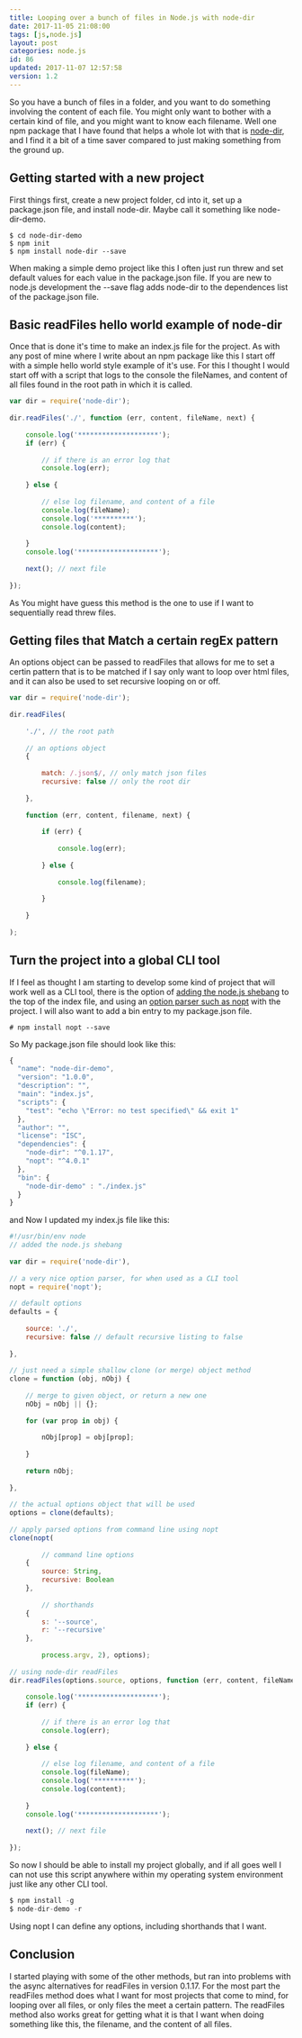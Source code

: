 ```yaml
---
title: Looping over a bunch of files in Node.js with node-dir 
date: 2017-11-05 21:08:00
tags: [js,node.js]
layout: post
categories: node.js
id: 86
updated: 2017-11-07 12:57:58
version: 1.2
---
```


So you have a bunch of files in a folder, and you want to do something involving the content of each file. You might only want to bother with a certain kind of file, and you might want to know each filename. Well one npm package that I have found that helps a whole lot with that is [node-dir](https://www.npmjs.com/package/node-dir), and I find it a bit of a time saver compared to just making something from the ground up.

<!-- more -->

## Getting started with a new project

First things first, create a new project folder, cd into it, set up a package.json file, and install node-dir. Maybe call it something like node-dir-demo.

```
$ cd node-dir-demo
$ npm init
$ npm install node-dir --save
```

When making a simple demo project like this I often just run threw and set default values for each value in the package.json file. If you are new to node.js development the --save flag adds node-dir to the dependences list of the package.json file.

## Basic readFiles hello world example of node-dir

Once that is done it's time to make an index.js file for the project. As with any post of mine where I write about an npm package like this I start off with a simple hello world style example of it's use. For this I thought I would start off with a script that logs to the console the fileNames, and content of all files found in the root path in which it is called.

```js
var dir = require('node-dir');
 
dir.readFiles('./', function (err, content, fileName, next) {
 
    console.log('********************');
    if (err) {
 
        // if there is an error log that
        console.log(err);
 
    } else {
 
        // else log filename, and content of a file
        console.log(fileName);
        console.log('**********');
        console.log(content);
 
    }
    console.log('********************');
 
    next(); // next file
 
});
```

As You might have guess this method is the one to use if I want to sequentially read threw files.

## Getting files that Match a certain regEx pattern

An options object can be passed to readFiles that allows for me to set a certin pattern that is to be matched if I say only want to loop over html files, and it can also be used to set recursive looping on or off.

```js
var dir = require('node-dir');
 
dir.readFiles(
 
    './', // the root path
 
    // an options object
    {
 
        match: /.json$/, // only match json files
        recursive: false // only the root dir
 
    },
 
    function (err, content, filename, next) {
 
        if (err) {
 
            console.log(err);
 
        } else {
 
            console.log(filename);
 
        }
 
    }
 
);
```


## Turn the project into a global CLI tool

If I feel as thought I am starting to develop some kind of project that will work well as a CLI tool, there is the option of [adding the node.js shebang](/2017/03/26/linux_shebang/) to the top of the index file, and using an [option parser such as nopt](/2017/05/05/nodejs-nopt/) with the project. I will also want to add a bin entry to my package.json file.

```
# npm install nopt --save
```

So My package.json file should look like this:

```js
{
  "name": "node-dir-demo",
  "version": "1.0.0",
  "description": "",
  "main": "index.js",
  "scripts": {
    "test": "echo \"Error: no test specified\" && exit 1"
  },
  "author": "",
  "license": "ISC",
  "dependencies": {
    "node-dir": "^0.1.17",
    "nopt": "^4.0.1"
  },
  "bin": {
    "node-dir-demo" : "./index.js"
  }
}
```

and Now I updated my index.js file like this:


```js
#!/usr/bin/env node
// added the node.js shebang
 
var dir = require('node-dir'),
 
// a very nice option parser, for when used as a CLI tool
nopt = require('nopt');
 
// default options
defaults = {
 
    source: './',
    recursive: false // default recursive listing to false
 
},
 
// just need a simple shallow clone (or merge) object method
clone = function (obj, nObj) {
 
    // merge to given object, or return a new one
    nObj = nObj || {};
 
    for (var prop in obj) {
 
        nObj[prop] = obj[prop];
 
    }
 
    return nObj;
 
},
 
// the actual options object that will be used
options = clone(defaults);
 
// apply parsed options from command line using nopt
clone(nopt(
 
        // command line options
    {
        source: String,
        recursive: Boolean
    },
 
        // shorthands
    {
        s: '--source',
        r: '--recursive'
    },
 
        process.argv, 2), options);
 
// using node-dir readFiles
dir.readFiles(options.source, options, function (err, content, fileName, next) {
 
    console.log('********************');
    if (err) {
 
        // if there is an error log that
        console.log(err);
 
    } else {
 
        // else log filename, and content of a file
        console.log(fileName);
        console.log('**********');
        console.log(content);
 
    }
    console.log('********************');
 
    next(); // next file
 
});
```

So now I should be able to install my project globally, and if all goes well I can not use this script anywhere within my operating system environment just like any other CLI tool.

```js
$ npm install -g
$ node-dir-demo -r
```

Using nopt I can define any options, including shorthands that I want.

## Conclusion

I started playing with some of the other methods, but ran into problems with the async alternatives for readFiles in version 0.1.17. For the most part the readFiles method does what I want for most projects that come to mind, for looping over all files, or only files the meet a certain pattern. The readFiles method also works great for getting what it is that I want when doing something like this, the filename, and the content of all files.